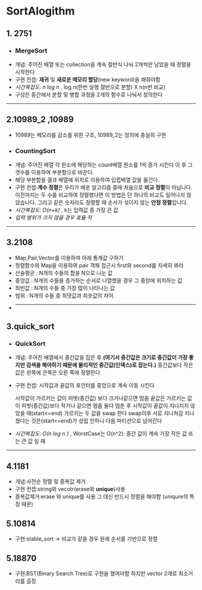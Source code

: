 #   SortAlogithm

##  1.  2751
- ### **MergeSort**
-   개념: 주어진 배열 또는 collection을 계속 절반식 나눠 2개씩만 남았을 때 정렬을 시작한다
-   구현 컨셉: **재귀** 및 **새로운 메모리 할당**(new keyword)을 해줘야함
-   *시간복잡도*: *n log n* ,  log n(한번 실행 절반으로 분할)  X n(n번 비교)
-   구성은 중간에서 분할 및 병합 과정을 2개의 함수로 나눠서 정의한다
___
## 2.10989_2 ,10989
- 10989는 메모리를 감소를 위한 구조, 10989_2는 정의에 충실히 구현
- ### **CountingSort**
-   개념: 주어진 배열 각 원소에 해당하는 count배열 원소를 1씩 증가 시킨다  이 후 그 갯수를 이용하여 부분합으로 바꾼다.
-   해당 부분합을 결과 배열에 위치로 이용하여 입렵배열 값을 옮긴다. 
-   구현 컨셉:**계수 정렬**은 우리가 배운 알고리즘 중에 처음으로 **비교 정렬**이 아닙니다. 이전까지는 두 수를 비교하여 정렬했다면 이 방법은 단 하나의 비교도 일어나지 않았습니다. 그리고 같은 숫자라도 정렬할 때 순서가 섞이지 않는 **안정 정렬**입니다.
-   *시간복잡도*: *O(n+k)* ,  k는 입력값 중 가장 큰 값
-   *입력 범위가 크지 않을 경우 효율 적* 
___
## 3.2108
-  Map,Pair,Vector를 이용하여 아래 통계값 구하기
-  정렬함수와 Map을 이용하여 pair 객체 접근시 first와 second를 자세히 봐라 
-  산술평균 : N개의 수들의 합을 N으로 나눈 값
-   중앙값 : N개의 수들을 증가하는 순서로 나열했을 경우 그 중앙에 위치하는 값
-   최빈값 : N개의 수들 중 가장 많이 나타나는 값
-   범위 : N개의 수들 중 최댓값과 최솟값의 차이
-   ___
## 3.quick_sort
- ### **QuickSort**
-   개념: 주어진 배열에서 중간값을 잡은 후 **(여기서 중간값은 크기로 중간값이 가장 좋지만 검색을 해야하기 때문에 물리적인 중간값(인덱스)로 잡는다.)** 중간값보다 작은 값은 왼쪽에 큰쪽은 오른 쪽에 정렬한다 

-   구현 컨셉: 시작값과 끝값의 포인터를 중앙으로 계속 이동 시킨다

    시작값이 가르키는 값이 피벗(중간값) 보다 크거나같으면 멈춤
    끝값은 가르키는 값이 피벗(중간값)보다 작거나 같으면 멈춤
    둘다 멈춘 후 시작값이 끝값이 지나치지 않았을 때(start<=end) 가르키는 두 값을 swap 한다
    swap이후 서로 지나쳐감
    지나쳤다는 것은(start<=end)가 성립 안하니 다음 파티션으로 넘어간다

-   *시간복잡도*: *O(n log n )* ,  WorstCase는 O(n^2): 중간 값이 계속 가장 작은 값 또는 큰 값 일 때
___
## 4.1181
-   개념:사전순 정렬 및 중복값 제거
-   구현 컨셉:string와 vecotr(erase와 **unique**)사용
-   중복값제거:erase 와 unique를 사용 그 대신 반드시 정렬을 해야함 (uniqure의 특징 때문) 

##  5.10814
-   구현:stable_sort -> 비교가 같을 경우 원래 순서를 기반으로 정렬 

##  5.18870
-   구현:BST(Binary Search Tree)로 구현을 했어야함 하지만 vector 2개로 최소거리를 츨정 